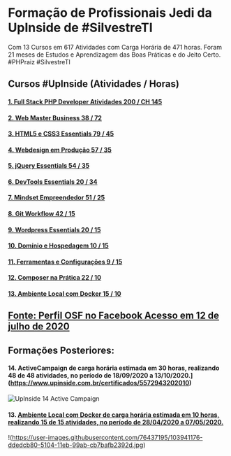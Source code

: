# Formação de Profissionais Jedi da UpInside de #SilvestreTI 

Com 13 Cursos em 617 Atividades com Carga Horária de 471 horas. Foram 21 meses de Estudos e Aprendizagem das Boas Práticas e do Jeito Certo. #PHPraiz #SilvestreTI 

## Cursos #UpInside (Atividades / Horas)

#### [1. Full Stack PHP Developer Atividades 200 / CH 145](https://www.upinside.com.br/certificados/5572962202005)

#### [2. Web Master Business 38 / 72](https://www.upinside.com.br/certificados/5572953201912)

#### [3. HTML5 e CSS3 Essentials 79 / 45](https://www.upinside.com.br/certificados/5572960202005)

#### [4. Webdesign em Produção 57 / 35](https://www.upinside.com.br/certificados/5572951202006)

#### [5. jQuery Essentials 54 / 35](https://www.upinside.com.br/certificados/5572954202005)

#### [6. DevTools Essentials 20 / 34](https://www.upinside.com.br/certificados/5572961201912)

#### [7. Mindset Empreendedor 51 / 25](https://www.upinside.com.br/certificados/5572942202005)

#### [8. Git Workflow 42 / 15](https://www.upinside.com.br/certificados/5572948202005)

#### [9. Wordpress Essentials 20 / 15](https://www.upinside.com.br/certificados/5572967202005)

#### [10. Domínio e Hospedagem 10 / 15](https://www.upinside.com.br/certificados/5572939201912)

#### [11. Ferramentas e Configurações 9 / 15](https://www.upinside.com.br/certificados/5572940201912)

#### [12. Composer na Prática 22 / 10](https://www.upinside.com.br/certificados/5572956202004)

#### [13. Ambiente Local com Docker 15 / 10](https://www.upinside.com.br/certificados/5572970202005)


## [Fonte: Perfil OSF no Facebook Acesso em 12 de julho de 2020](https://www.facebook.com/SilvestreOSF/posts/4003349686401752)


## Formações Posteriores:

#### 14. **ActiveCampaign** de carga horária estimada em 30 horas, realizando 48 de 48 atividades, no período de 18/09/2020 a 13/10/2020.](https://www.upinside.com.br/certificados/5572943202010)
![UpInside 14 Active Campaign](https://user-images.githubusercontent.com/76437195/103922522-3e234400-50ea-11eb-9532-24b45c6514d5.jpg)

#### 13. [**Ambiente Local com Docker** de carga horária estimada em 10 horas, realizando 15 de 15 atividades, no período de 28/04/2020 a 07/05/2020.](https://www.upinside.com.br/certificados/5572970202005)
!(https://user-images.githubusercontent.com/76437195/103941176-ddedcb80-5104-11eb-99ab-cb7bafb2392d.jpg) 



